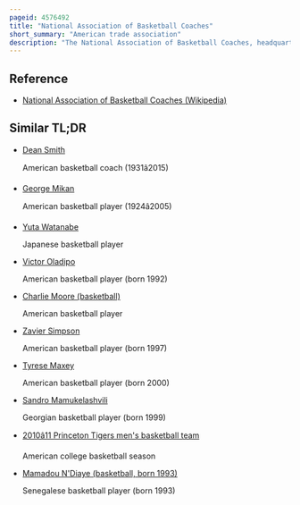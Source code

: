 ```yaml
---
pageid: 4576492
title: "National Association of Basketball Coaches"
short_summary: "American trade association"
description: "The National Association of Basketball Coaches, headquartered in Kansas City, Missouri, is an american Organization of Men's College Basketball Coaches. It was founded in 1927 by Phog Allen, head Men's Basketball Coach at the University of Kansas."
---
```


## Reference

- [National Association of Basketball Coaches (Wikipedia)](https://en.wikipedia.org/?curid=4576492)

## Similar TL;DR

- [Dean Smith](/tldr/en/dean-smith)

  American basketball coach (1931â2015)

- [George Mikan](/tldr/en/george-mikan)

  American basketball player (1924â2005)

- [Yuta Watanabe](/tldr/en/yuta-watanabe)

  Japanese basketball player

- [Victor Oladipo](/tldr/en/victor-oladipo)

  American basketball player (born 1992)

- [Charlie Moore (basketball)](/tldr/en/charlie-moore-basketball)

  American basketball player

- [Zavier Simpson](/tldr/en/zavier-simpson)

  American basketball player (born 1997)

- [Tyrese Maxey](/tldr/en/tyrese-maxey)

  American basketball player (born 2000)

- [Sandro Mamukelashvili](/tldr/en/sandro-mamukelashvili)

  Georgian basketball player (born 1999)

- [2010â11 Princeton Tigers men's basketball team](/tldr/en/201011-princeton-tigers-mens-basketball-team)

  American college basketball season

- [Mamadou N'Diaye (basketball, born 1993)](/tldr/en/mamadou-ndiaye-basketball-born-1993)

  Senegalese basketball player (born 1993)
